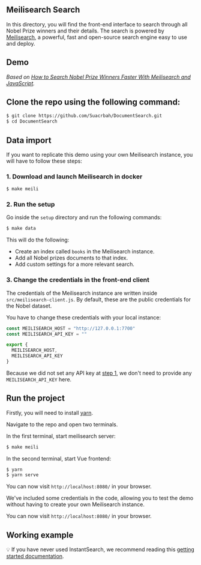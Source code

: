 ## Meilisearch Search

In this directory, you will find the front-end interface to search through all Nobel Prize winners and their details.
The search is powered by [Meilisearch](https://github.com/meilisearch/meilisearch), a powerful, fast and open-source search engine easy to use and deploy.

## Demo

_Based on [How to Search Nobel Prize Winners Faster With Meilisearch and JavaScript](https://blog.meilisearch.com/how-to-search-nobel-prize-winners-faster-with-meilisearch-api-for-javascript/)._

## Clone the repo using the following command:

```bash
$ git clone https://github.com/Suacrbah/DocumentSearch.git
$ cd DocumentSearch
```

## Data import

If you want to replicate this demo using your own Meilisearch instance, you will have to follow these steps:

### 1. Download and launch Meilisearch in docker

```bash
$ make meili
```

### 2. Run the setup

Go inside the `setup` directory and run the following commands:
```bash
$ make data
```

This will do the following:
- Create an index called `books` in the Meilisearch instance.
- Add all Nobel prizes documents to that index.
- Add custom settings for a more relevant search.

### 3. Change the credentials in the front-end client

The credentials of the Meilisearch instance are written inside `src/meilisearch-client.js`. By default, these are the public credentials for the Nobel dataset.

You have to change these credentials with your local instance:

```javascript
const MEILISEARCH_HOST = "http://127.0.0.1:7700"
const MEILISEARCH_API_KEY = ""

export {
  MEILISEARCH_HOST,
  MEILISEARCH_API_KEY
}
```

Because we did not set any API key at [step 1](#1-download-and-launch-meilisearch), we don't need to provide any `MEILISEARCH_API_KEY` here.

## Run the project

Firstly, you will need to install [yarn](https://classic.yarnpkg.com/en/docs/install/).</br>

Navigate to the repo and open two terminals.

In the first terminal, start meilisearch server:

```bash
$ make meili
```

In the second terminal, start Vue frontend:

```bash
$ yarn
$ yarn serve
```

You can now visit `http://localhost:8080/` in your browser.

We've included some credentials in the code, allowing you to test the demo without having to create your own Meilisearch instance.


You can now visit `http://localhost:8080/` in your browser.

## Working example

💡 If you have never used InstantSearch, we recommend reading this [getting started documentation](https://www.algolia.com/doc/guides/building-search-ui/what-is-instantsearch/js/).
